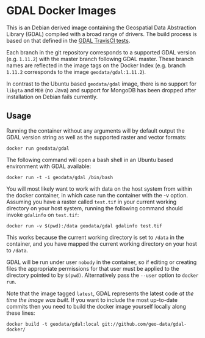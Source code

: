 # GDAL Docker Images

This is an Debian derived image containing the Geospatial Data Abstraction
Library (GDAL) compiled with a broad range of drivers. The build process is
based on that defined in the
[GDAL TravisCI tests](https://github.com/OSGeo/gdal/blob/trunk/.travis.yml).

Each branch in the git repository corresponds to a supported GDAL version
(e.g. `1.11.2`) with the master branch following GDAL master. These branch names
are reflected in the image tags on the Docker Index (e.g. branch `1.11.2`
corresponds to the image `geodata/gdal:1.11.2`).

In contrast to the Ubuntu based `geodata/gdal` image, there
is no support for `libgta` and `MDB` (no Java) and support for
MongoDB has been dropped after installation on Debian fails currently.

## Usage

Running the container without any arguments will by default output the GDAL
version string as well as the supported raster and vector formats:

    docker run geodata/gdal

The following command will open a bash shell in an Ubuntu based environment
with GDAL available:

    docker run -t -i geodata/gdal /bin/bash

You will most likely want to work with data on the host system from within the
docker container, in which case run the container with the -v option. Assuming
you have a raster called `test.tif` in your current working directory on your
host system, running the following command should invoke `gdalinfo` on
`test.tif`:

    docker run -v $(pwd):/data geodata/gdal gdalinfo test.tif

This works because the current working directory is set to `/data` in the
container, and you have mapped the current working directory on your host to
`/data`.

GDAL will be run under user `nobody` in the container, so if editing or creating
files the appropriate permissions for that user must be applied to the directory
pointed to by `$(pwd)`.  Alternatively pass the `--user` option to `docker run`.

Note that the image tagged `latest`, GDAL represents the latest code *at the
time the image was built*. If you want to include the most up-to-date commits
then you need to build the docker image yourself locally along these lines:

    docker build -t geodata/gdal:local git://github.com/geo-data/gdal-docker/
